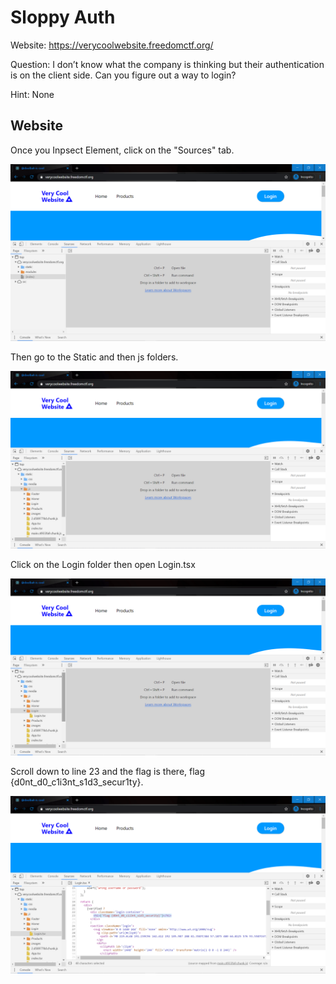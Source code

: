 # Sloppy Auth

Website: https://verycoolwebsite.freedomctf.org/

Question: I don’t know what the company is thinking but their authentication is on the client side. Can you figure out a way to login?

Hint: None

## Website 
Once you Inpsect Element, click on the "Sources" tab.

!['Sources'](./Sources.png)

Then go to the Static and then js folders.

!['Static And js'](./StaticAndJs.png)

Click on the Login folder then open Login.tsx

!['Login'](./Login.png)

Scroll down to line 23 and the flag is there, flag {d0nt_d0_c1i3nt_s1d3_secur1ty}.

!['Flag'](./Flag.png)